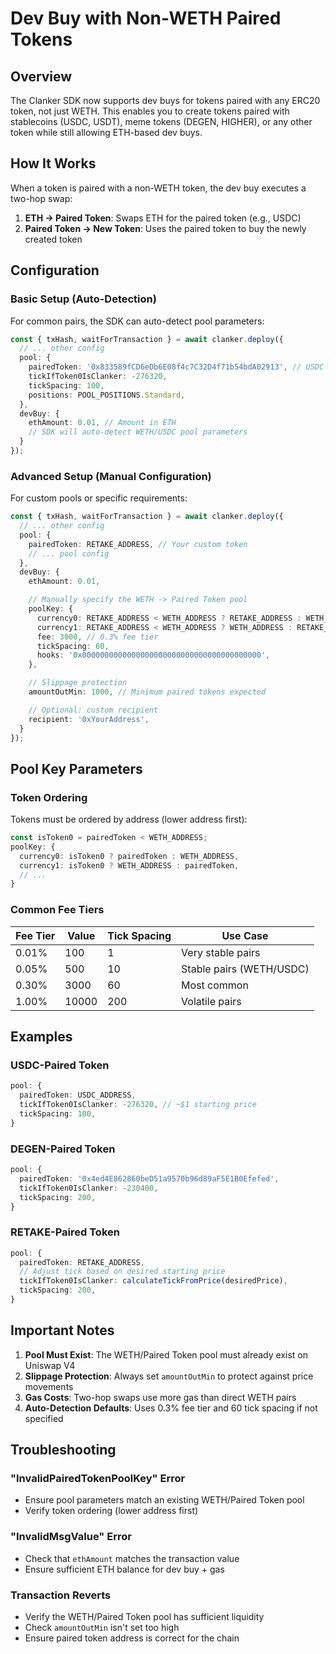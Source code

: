 # Dev Buy with Non-WETH Paired Tokens

## Overview

The Clanker SDK now supports dev buys for tokens paired with any ERC20 token, not just WETH. This enables you to create tokens paired with stablecoins (USDC, USDT), meme tokens (DEGEN, HIGHER), or any other token while still allowing ETH-based dev buys.

## How It Works

When a token is paired with a non-WETH token, the dev buy executes a two-hop swap:
1. **ETH → Paired Token**: Swaps ETH for the paired token (e.g., USDC)
2. **Paired Token → New Token**: Uses the paired token to buy the newly created token

## Configuration

### Basic Setup (Auto-Detection)

For common pairs, the SDK can auto-detect pool parameters:

```typescript
const { txHash, waitForTransaction } = await clanker.deploy({
  // ... other config
  pool: {
    pairedToken: '0x833589fCD6eDb6E08f4c7C32D4f71b54bdA02913', // USDC on Base
    tickIfToken0IsClanker: -276320,
    tickSpacing: 100,
    positions: POOL_POSITIONS.Standard,
  },
  devBuy: {
    ethAmount: 0.01, // Amount in ETH
    // SDK will auto-detect WETH/USDC pool parameters
  }
});
```

### Advanced Setup (Manual Configuration)

For custom pools or specific requirements:

```typescript
const { txHash, waitForTransaction } = await clanker.deploy({
  // ... other config
  pool: {
    pairedToken: RETAKE_ADDRESS, // Your custom token
    // ... pool config
  },
  devBuy: {
    ethAmount: 0.01,

    // Manually specify the WETH -> Paired Token pool
    poolKey: {
      currency0: RETAKE_ADDRESS < WETH_ADDRESS ? RETAKE_ADDRESS : WETH_ADDRESS,
      currency1: RETAKE_ADDRESS < WETH_ADDRESS ? WETH_ADDRESS : RETAKE_ADDRESS,
      fee: 3000, // 0.3% fee tier
      tickSpacing: 60,
      hooks: '0x0000000000000000000000000000000000000000',
    },

    // Slippage protection
    amountOutMin: 1000, // Minimum paired tokens expected

    // Optional: custom recipient
    recipient: '0xYourAddress',
  }
});
```

## Pool Key Parameters

### Token Ordering
Tokens must be ordered by address (lower address first):
```typescript
const isToken0 = pairedToken < WETH_ADDRESS;
poolKey: {
  currency0: isToken0 ? pairedToken : WETH_ADDRESS,
  currency1: isToken0 ? WETH_ADDRESS : pairedToken,
  // ...
}
```

### Common Fee Tiers

| Fee Tier | Value | Tick Spacing | Use Case |
|----------|-------|--------------|----------|
| 0.01% | 100 | 1 | Very stable pairs |
| 0.05% | 500 | 10 | Stable pairs (WETH/USDC) |
| 0.30% | 3000 | 60 | Most common |
| 1.00% | 10000 | 200 | Volatile pairs |

## Examples

### USDC-Paired Token
```typescript
pool: {
  pairedToken: USDC_ADDRESS,
  tickIfToken0IsClanker: -276320, // ~$1 starting price
  tickSpacing: 100,
}
```

### DEGEN-Paired Token
```typescript
pool: {
  pairedToken: '0x4ed4E862860beD51a9570b96d89aF5E1B0Efefed',
  tickIfToken0IsClanker: -230400,
  tickSpacing: 200,
}
```

### RETAKE-Paired Token
```typescript
pool: {
  pairedToken: RETAKE_ADDRESS,
  // Adjust tick based on desired starting price
  tickIfToken0IsClanker: calculateTickFromPrice(desiredPrice),
  tickSpacing: 200,
}
```

## Important Notes

1. **Pool Must Exist**: The WETH/Paired Token pool must already exist on Uniswap V4
2. **Slippage Protection**: Always set `amountOutMin` to protect against price movements
3. **Gas Costs**: Two-hop swaps use more gas than direct WETH pairs
4. **Auto-Detection Defaults**: Uses 0.3% fee tier and 60 tick spacing if not specified

## Troubleshooting

### "InvalidPairedTokenPoolKey" Error
- Ensure pool parameters match an existing WETH/Paired Token pool
- Verify token ordering (lower address first)

### "InvalidMsgValue" Error
- Check that `ethAmount` matches the transaction value
- Ensure sufficient ETH balance for dev buy + gas

### Transaction Reverts
- Verify the WETH/Paired Token pool has sufficient liquidity
- Check `amountOutMin` isn't set too high
- Ensure paired token address is correct for the chain